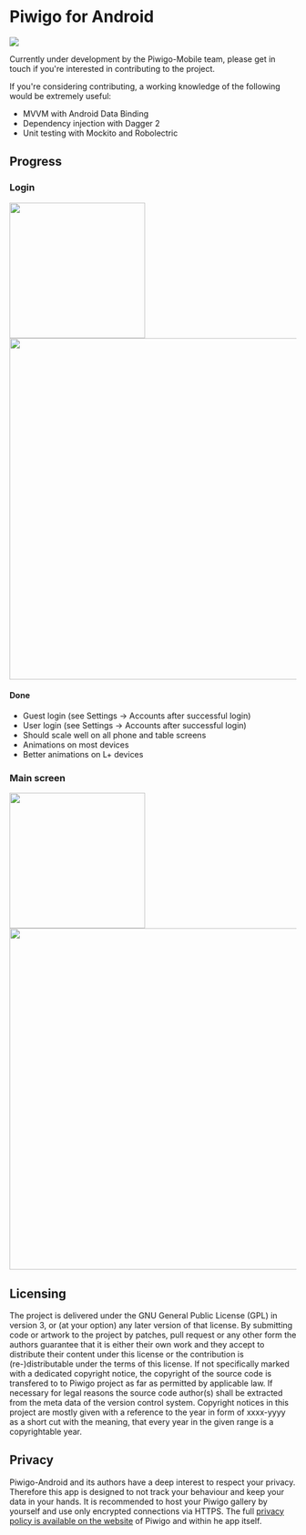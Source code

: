 # Piwigo for Android

![](https://travis-ci.org/Piwigo/Piwigo-Android.svg)

Currently under development by the Piwigo-Mobile team, please get in touch if you're interested in contributing to the project.

If you're considering contributing, a working knowledge of the following would be extremely useful:

* MVVM with Android Data Binding
* Dependency injection with Dagger 2
* Unit testing with Mockito and Robolectric

## Progress

### Login

<img src="https://raw.githubusercontent.com/Piwigo/Piwigo-Android/master/assets/screenshots/login-phone.png" width="238" />
<img src="https://raw.githubusercontent.com/Piwigo/Piwigo-Android/master/assets/screenshots/login-tablet.png" width="600" />

#### Done

- Guest login (see Settings -> Accounts after successful login)
- User login (see Settings -> Accounts after successful login)
- Should scale well on all phone and table screens
- Animations on most devices
- Better animations on L+ devices

### Main screen

<img src="https://raw.githubusercontent.com/Piwigo/Piwigo-Android/master/assets/screenshots/albums-phone.png" width="238" />
<img src="https://raw.githubusercontent.com/Piwigo/Piwigo-Android/master/assets/screenshots/albums-tablet.png" width="600" />

## Licensing
The project is delivered under the GNU General Public License (GPL) in version 3, or (at your option) any later version of that license. By submitting code or artwork to the project by patches, pull request or any other form the authors guarantee that it is either their own work and they accept to distribute their content under this license or the contribution is (re-)distributable under the terms of this license. If not specifically marked with a dedicated copyright notice, the copyright of the source code is transfered to to Piwigo project as far as permitted by applicable law. If necessary for legal reasons the source code author(s) shall be extracted from the meta data of the version control system.
Copyright notices in this project are mostly given with a reference to the year in form of xxxx-yyyy as a short cut with the meaning, that every year in the given range is a copyrightable year.

## Privacy
Piwigo-Android and its authors have a deep interest to respect your privacy. Therefore this app is designed to not track your behaviour and keep your data in your hands. It is recommended to host your Piwigo gallery by yourself and use only encrypted connections via HTTPS. The full <a href="https://piwigo.org/mobile-apps-privacy-policy">privacy policy is available on the website</a> of Piwigo and within he app itself.